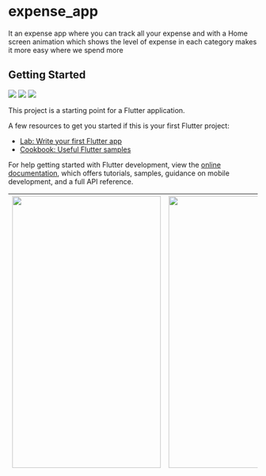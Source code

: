 # expense_app

It an expense app where you can track all your expense  and  with a Home screen animation which shows the level of expense in each category makes it more easy where we spend more

## Getting Started
<table>
    <thead>
      <tr>
        <th><img src='redmeimg\page1.jpg' width=300 height=550>
          </th>
        <th><img src='redmeimg\page2.jpg' width =300 height=550></th>
        <th><img src='redmeimg\page3.jpg' width =300 height=550></th>
      </tr>
    </thead>


![](redmeimg\page1.jpg)
![](redmeimg\page2.jpg)
![](redmeimg\page3.jpg)

This project is a starting point for a Flutter application.

A few resources to get you started if this is your first Flutter project:

- [Lab: Write your first Flutter app](https://docs.flutter.dev/get-started/codelab)
- [Cookbook: Useful Flutter samples](https://docs.flutter.dev/cookbook)

For help getting started with Flutter development, view the
[online documentation](https://docs.flutter.dev/), which offers tutorials,
samples, guidance on mobile development, and a full API reference.
